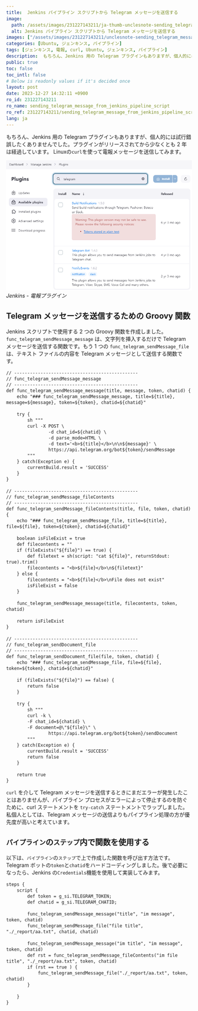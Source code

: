 ```yaml
---
title:  Jenkins パイプライン スクリプトから Telegram メッセージを送信する
image:
  path: /assets/images/231227143211/ja-thumb-unclesnote-sending_telegram_message_from_jenkins_pipeline_script.png
  alt: Jenkins パイプライン スクリプトから Telegram メッセージを送信する
images: ["/assets/images/231227143211/unclesnote-sending_telegram_message_from_jenkins_pipeline_script-jenkins-telegram_plugins.png"]
categories: [Ubuntu, ジェンキンス, パイプライン]
tags: [ジェンキンス, 電報, curl, Ubuntu, ジェンキンス, パイプライン]
description:  もちろん、Jenkins 用の Telegram プラグインもありますが、個人的には試行錯誤したくありませんでした。プラグインがリリースされてから少なくとも 2 年は経過しています。 Linuxの`curl`を使って電報メッセージを送信してみます。
public: true
toc: false
toc_intl: false
# Below is readonly values if it's decided once
layout: post
date: 2023-12-27 14:32:11 +0900
ro_id: 231227143211
ro_name: sending_telegram_message_from_jenkins_pipeline_script
ro_ref: 231227143211/sending_telegram_message_from_jenkins_pipeline_script
lang: ja
---
```

もちろん、Jenkins 用の Telegram プラグインもありますが、個人的には試行錯誤したくありませんでした。プラグインがリリースされてから少なくとも 2 年は経過しています。 Linuxの`curl`を使って電報メッセージを送信してみます。  

![Jenkins - 電報プラグイン](/assets/images/231227143211/unclesnote-sending_telegram_message_from_jenkins_pipeline_script-jenkins-telegram_plugins.png)
_Jenkins - 電報プラグイン_

## Telegram メッセージを送信するための Groovy 関数
Jenkins スクリプトで使用する 2 つの Groovy 関数を作成しました。 `func_telegram_sendMessage_message` は、文字列を挿入するだけで Telegram メッセージを送信する関数です。もう 1 つの `func_telegram_sendMessage_file` は、テキスト ファイルの内容を Telegram メッセージとして送信する関数です。  

```groovy.jenkins
// -----------------------------------------------
// func_telegram_sendMessage_message
// -----------------------------------------------
def func_telegram_sendMessage_message(title, message, token, chatid) {
    echo "### func_telegram_sendMessage_message, title=${title}, message=${message}, token=${token}, chatid=${chatid}"

    try {
        sh """
        curl -X POST \
                -d chat_id=${chatid} \
                -d parse_mode=HTML \
                -d text='<b>${title}</b>\n\n${message}' \
                https://api.telegram.org/bot${token}/sendMessage
        """
    } catch(Exception e) {
        currentBuild.result = 'SUCCESS'
    }
}

// -----------------------------------------------
// func_telegram_sendMessage_fileContents
// -----------------------------------------------
def func_telegram_sendMessage_fileContents(title, file, token, chatid) {
    echo "### func_telegram_sendMessage_file, title=${title}, file=${file}, token=${token}, chatid=${chatid}"

    boolean isFileExist = true
    def filecontents = ""
    if (fileExists("${file}") == true) {
        def filetext = sh(script: "cat ${file}", returnStdout: true).trim()
        filecontents = "<b>${file}</b>\n${filetext}"
    } else {
        filecontents = "<b>${file}</b>\nFile does not exist"
        isFileExist = false
    }

    func_telegram_sendMessage_message(title, filecontents, token, chatid)

    return isFileExist
}

// -----------------------------------------------
// func_telegram_sendDocument_file
// -----------------------------------------------
def func_telegram_sendDocument_file(file, token, chatid) {
    echo "### func_telegram_sendMessage_file, file=${file}, token=${token}, chatid=${chatid}"

    if (fileExists("${file}") == false) {
        return false
    }

    try {
        sh """
        curl -k \
        -F chat_id=${chatid} \
        -F document=@\"${file}\" \
                https://api.telegram.org/bot${token}/sendDocument
        """
    } catch(Exception e) {
        currentBuild.result = 'SUCCESS'
        return false
    }

    return true
}
```
`curl` を介して Telegram メッセージを送信するときにまだエラーが発生したことはありませんが、パイプライン プロセスがエラーによって停止するのを防ぐために、curl ステートメントを `try-catch` ステートメントでラップしました。私個人としては、Telegram メッセージの送信よりもパイプライン処理の方が優先度が高いと考えています。  
## `パイプライン`の`ステップ`内で関数を使用する
以下は、`パイプライン`の`ステップ`で上で作成した関数を呼び出す方法です。 Telegram ボットの`token`と`chatid`をハードコーディングしました。後で必要になったら、Jenkins の`Credentials`機能を使用して実装してみます。  

```groovy.jenkins
steps {
	script {
		def token = g_si.TELEGRAM_TOKEN;
		def chatid = g_si.TELEGRAM_CHATID;
		
		func_telegram_sendMessage_message("title", "im message", token, chatid)
		func_telegram_sendMessage_file("file title", "./_report/aa.txt", chatid, chatid)
		
		func_telegram_sendMessage_message("im title", "im message", token, chatid)
		def rst = func_telegram_sendMessage_fileContents("im file title", "./_report/aa.txt", token, chatid)
		if (rst == true ) {
			func_telegram_sendMessage_file("./_report/aa.txt", token, chatid)
		}
                    	
	}
}

```
